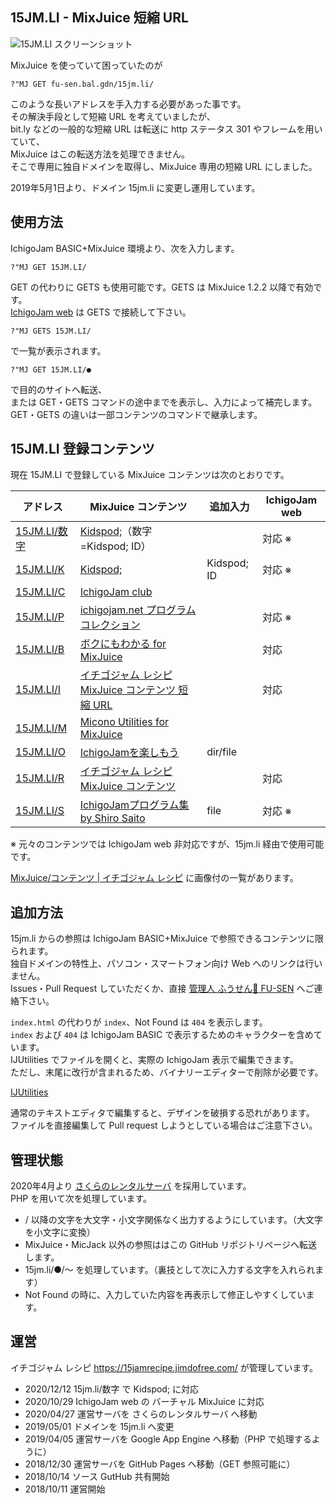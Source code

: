## 15JM.LI - MixJuice 短縮 URL

![15JM.LI スクリーンショット](/screenshot.jpg)

MixJuice を使っていて困っていたのが

```
?"MJ GET fu-sen.bal.gdn/15jm.li/
```

このような長いアドレスを手入力する必要があった事です。\
その解決手段として短縮 URL を考えていましたが、\
bit.ly などの一般的な短縮 URL は転送に http ステータス 301 やフレームを用いていて、\
MixJuice はこの転送方法を処理できません。\
そこで専用に独自ドメインを取得し、MixJuice 専用の短縮 URL にしました。

2019年5月1日より、ドメイン 15jm.li に変更し運用しています。

## 使用方法

IchigoJam BASIC+MixJuice 環境より、次を入力します。


```
?"MJ GET 15JM.LI/
```

GET の代わりに GETS も使用可能です。GETS は MixJuice 1.2.2 以降で有効です。\
[IchigoJam web](https://fukuno.jig.jp/3013) は GETS で接続して下さい。

```
?"MJ GETS 15JM.LI/
```


で一覧が表示されます。

```
?"MJ GET 15JM.LI/●
```

で目的のサイトへ転送、<br>
または GET・GETS コマンドの途中までを表示し、入力によって補完します。\
GET・GETS の違いは一部コンテンツのコマンドで継承します。

## 15JM.LI 登録コンテンツ

現在 15JM.LI で登録している MixJuice コンテンツは次のとおりです。

|アドレス|MixJuice コンテンツ|追加入力|IchigoJam web|
|----|----|----|----|
|[15JM.LI/数字](https://github.com/fu-sen/15jm.li/blob/master/k)|[Kidspod;](http://kidspod.club/)（数字=Kidspod; ID）||対応 ※|
|[15JM.LI/K](https://github.com/fu-sen/15jm.li/blob/master/k)|[Kidspod;](http://kidspod.club/)|Kidspod; ID|対応 ※|
|[15JM.LI/C](https://github.com/fu-sen/15jm.li/blob/master/c)|[IchigoJam club](https://fukuno.jig.jp/2807)| | |
|[15JM.LI/P](https://github.com/fu-sen/15jm.li/blob/master/p)|[ichigojam.net プログラムコレクション](https://www.facebook.com/groups/ichigojam/permalink/718281468311609/)| |対応 ※|
|[15JM.LI/B](https://github.com/fu-sen/15jm.li/blob/master/b)|[ボクにもわかる for MixJuice](https://bokunimo.net/blog/ichigojam/131/)| |対応|
|[15JM.LI/I](https://github.com/fu-sen/15jm.li/blob/master/i)|[イチゴジャム レシピ MixJuice コンテンツ 短縮 URL](https://github.com/fu-sen/15j.in)| |対応|
|[15JM.LI/M](https://github.com/fu-sen/15jm.li/blob/master/m)|[Micono Utilities for MixJuice](http://ijutilities.micutil.com/)| | |
|[15JM.LI/O](https://github.com/fu-sen/15jm.li/blob/master/o)|[IchigoJamを楽しもう](http://www.openspc2.org/reibun/IchigoJam/)|dir/file| |
|[15JM.LI/R](https://github.com/fu-sen/15jm.li/blob/master/r)|[イチゴジャム レシピ MixJuice コンテンツ](https://github.com/fu-sen/15j.run)| |対応|
|[15JM.LI/S](https://github.com/fu-sen/15jm.li/blob/master/s)|[IchigoJamプログラム集 by Shiro Saito](http://comich.net/ichigojam/)|file|対応 ※|

※ 元々のコンテンツでは IchigoJam web 非対応ですが、15jm.li 経由で使用可能です。

<a href="https://15jamrecipe.jimdofree.com/mixjuice/%E3%82%B3%E3%83%B3%E3%83%86%E3%83%B3%E3%83%84/" target="_blank">MixJuice/コンテンツ | イチゴジャム レシピ</a> に画像付の一覧があります。

## 追加方法

15jm.li からの参照は IchigoJam BASIC+MixJuice で参照できるコンテンツに限られます。\
独自ドメインの特性上、パソコン・スマートフォン向け Web へのリンクは行いません。\
Issues・Pull Request していただくか、直接 [管理人 ふうせん🎈 FU-SEN](https://balloon.im/) へご連絡下さい。

`index.html` の代わりが `index`、Not Found は `404` を表示します。\
`index` および `404` は IchigoJam BASIC で表示するためのキャラクターを含めています。\
IJUtilities でファイルを開くと、実際の IchigoJam 表示で編集できます。\
ただし、末尾に改行が含まれるため、バイナリーエディターで削除が必要です。

[IJUtilities](http://ijutilities.micutil.com/)

通常のテキストエディタで編集すると、デザインを破損する恐れがあります。\
ファイルを直接編集して Pull request しようとしている場合はご注意下さい。

## 管理状態

2020年4月より [さくらのレンタルサーバ](https://www.sakura.ne.jp/) を採用しています。\
PHP を用いて次を処理しています。

- / 以降の文字を大文字・小文字関係なく出力するようにしています。（大文字を小文字に変換）
- MixJuice・MicJack 以外の参照ははこの GitHub リポジトリページへ転送します。
- 15jm.li/●/～ を処理しています。（裏技として次に入力する文字を入れられます）
- Not Found の時に、入力していた内容を再表示して修正しやすくしています。

## 運営

イチゴジャム レシピ https://15jamrecipe.jimdofree.com/ が管理しています。

- 2020/12/12 15jm.li/数字 で Kidspod; に対応
- 2020/10/29 IchigoJam web の バーチャル MixJuice に対応
- 2020/04/27 運営サーバを さくらのレンタルサーバ へ移動
- 2019/05/01 ドメインを 15jm.li へ変更
- 2019/04/05 運営サーバを Google App Engine へ移動（PHP で処理するように）
- 2018/12/30 運営サーバを GitHub Pages へ移動（GET 参照可能に）
- 2018/10/14 ソース GutHub 共有開始
- 2018/10/11 運営開始
